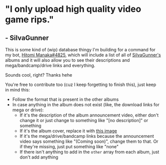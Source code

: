 # "I only upload high quality video game rips."
## - SiIvaGunner

This is some kind of (wip) database thingy I'm building for a command for my bot, [Hitomi Manaka#4825](https://discordapp.com/oauth2/authorize?client_id=431495393520386068&scope=bot&permissions=8), which will include a list of all of [SiIvaGunner's](https://www.youtube.com/channel/UC9ecwl3FTG66jIKA9JRDtmg) albums and it will also allow you to see their descriptions and mega/bandcamp/drive links and everything.

Sounds cool, right? Thanks hehe

You're free to contribute too (cuz I keep forgetting to finish this), just keep in mind this:

- Follow the format that is present in the other albums
- In case anything in the album does not exist (like, the download links for mega or drive):<br/>
  - If it's the description of the album announcement video, either don't change it or just change to something like "[no description]" or something<br/>
  - If it's the album cover, replace it with [this image](https://media.discordapp.net/attachments/573889654273736704/610407729902649372/resize-17.png)<br/>
  - If it's the mega/drive/bandcamp links because the announcement video says something like "(Coming soon)", change them to that. Or if they're missing, just put something like "none"
  - If there isn't anything to add in the `other` array from each album, just don't add anything

